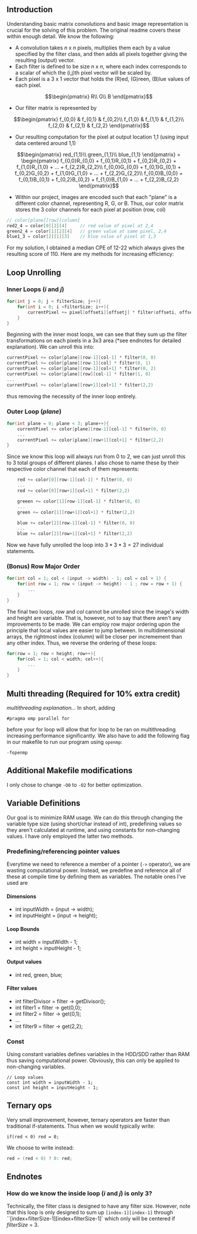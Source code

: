 ## Introduction

Understanding basic matrix convolutions and basic image representation is crucial for the solving of this problem. The original readme covers these within enough detail. We know the following:
 - A convolution takes *n* x *n* pixels, multiplies them each by a value specified by the filter class, and then adds all pixels together giving the resulting (output) vector.
 - Each filter is defined to be size *n* x *n*, where each index corresponds to a scalar of which the (i,j)th pixel vector will be scaled by.
 - Each pixel is a 3 x 1 vector that holds the (R)ed, (G)reen, (B)lue values of each pixel.
```math
\begin{pmatrix}
R\\
G\\
B
\end{pmatrix}
```
 - Our filter matrix is represented by
```math
\begin{pmatrix}
f_{0,0} & f_{0,1} & f_{0,2}\\
f_{1,0} & f_{1,1} & f_{1,2}\\
f_{2,0} & f_{2,1} & f_{2,2}
\end{pmatrix}
```
 - Our resulting computation for the pixel at output location 1,1 (using input data centered around 1,1)
 ```math
\begin{pmatrix}
red_{1,1}\\
green_{1,1}\\
blue_{1,1}
\end{pmatrix}
=
\begin{pmatrix}
f_{0,0}R_{0,0} + f_{0,1}R_{0,1} + f_{0,2}R_{0,2} + f_{1,0}R_{1,0} + ... + f_{2,2}R_{2,2}\\
f_{0,0}G_{0,0} + f_{0,1}G_{0,1} + f_{0,2}G_{0,2} + f_{1,0}G_{1,0} + ... + f_{2,2}G_{2,2}\\
f_{0,0}B_{0,0} + f_{0,1}B_{0,1} + f_{0,2}B_{0,2} + f_{1,0}B_{1,0} + ... + f_{2,2}B_{2,2}
\end{pmatrix}
```
 - Within our project, images are encoded such that each "plane" is a different color channel, representing R, G, or B. Thus, our color matrix stores the 3 color channels for each pixel at position (row, col)
 ```c++
// color[plane][row][column]
red2_4 = color[0][2][4]     // red value of pixel at 2,4
green2_4 = color[1][2][4]   // green value at same pixel, 2,4
blue1_3 = color[2][1][3]    // blue value of pixel at 1,3
 ```
For my solution, I obtained a median CPE of 12-22 which always gives the resulting score of 110. Here are my methods for increasing efficiency:

## Loop Unrolling

### Inner Loops (*i* and *j*)
```c++
for(int j = 0; j < filterSize; j++){
    for(int i = 0; i <filterSize; i++){
        currentPixel += pixel[offseti][offsetj] * filter(offseti, offsetj);
    }
}
```
Beginning with the inner most loops, we can see that they sum up the filter transformations on each pixels in a 3x3 area (*see endnotes for detailed explanation). We can unroll this into:
```c++
currentPixel += color[plane][row-1][col-1] * filter(0, 0)
currentPixel += color[plane][row-1][col] * filter(0, 1)
currentPixel += color[plane][row-1][col+1] * filter(0, 2)
currentPixel += color[plane][row][col-1] * filter(1, 0)
...
currentPixel += color[plane][row+1][col+1] * filter(2,2)
```
thus removing the necessity of the inner loop entirely.

### Outer Loop (*plane*)
```c++
for(int plane = 0; plane < 3; plane++){
    currentPixel += color[plane][row-1][col-1] * filter(0, 0)
    ...
    currentPixel += color[plane][row+1][col+1] * filter(2,2)
}
```
Since we know this loop will always run from 0 to 2, we can just unroll this to 3 total groups of different planes. I also chose to name these by their respective color channel that each of them represents:
```c++
    red += color[0][row-1][col-1] * filter(0, 0)
    ...
    red += color[0][row+1][col+1] * filter(2,2)

    greeen += color[1][row-1][col-1] * filter(0, 0)
    ...
    green += color[1][row+1][col+1] * filter(2,2)

    blue += color[2][row-1][col-1] * filter(0, 0)
    ...
    blue += color[2][row+1][col+1] * filter(2,2)
```
Now we have fully unrolled the loop into $3 * 3 * 3 = 27$ individual statements.

### (Bonus) Row Major Order
```c++
for(int col = 1; col < (input -> width) - 1; col = col + 1) {
    for(int row = 1; row < (input -> height) - 1 ; row = row + 1) {
        ...
    }
}
```
The final two loops, *row* and *col* cannot be unrolled since the image's width and height are variable. That is, however, not to say that there aren't any improvements to be made. We can employ row major ordering upon the principle that local values are easier to jump between. In multidimensional arrays, the rightmost index (column) will be closer per incremement than any other index. Thus, we reverse the ordering of these loops:
```c++
for(row = 1; row < height; row++){
    for(col = 1; col < width; col++){
        ...
    }
}
```

## Multi threading (Required for 10% extra credit)
*multithreading explanation...* In short, adding
```
#pragma omp parallel for
```
before your for loop will allow that for loop to be ran on multithreading increasing performance significantly. We also have to add the following flag in our makefile to run our program using `openmp`:
```
-fopenmp
```

## Additional Makefile modifications

I only chose to change `-O0` to `-O2` for better optimization.

## Variable Definitions

Our goal is to minimize RAM usage. We can do this through changing the variable type size (using short/char instead of int), predefining values so they aren't calculated at runtime, and using constants for non-changing values. I have only employed the latter two methods.

### Predefining/referencing pointer values

Everytime we need to reference a member of a pointer (`->` operator), we are wasting computational power. Instead, we predefine and reference all of these at compile time by defining them as variables. The notable ones I've used are

#### Dimensions
 - int inputWidth = (input -> width);
 - int inputHeight = (input -> height);

#### Loop Bounds
 - int width = inputWidth - 1;
 - int height = inputHeight - 1;

#### Output values
 - int red, green, blue;

#### Filter values
 - int filterDivisor = filter -> getDivisor();
 - int filter1 = filter -> get(0,0);
 - int filter2 = filter -> get(0,1);
 - ...
 - int filter9 = filter -> get(2,2);

### Const

Using constant variables defines variables in the HDD/SDD rather than RAM thus saving computational power. Obviously, this can only be applied to non-changing variables.
```
// Loop values
const int width = inputWidth - 1;
const int height = inputHeight - 1;
```

## Ternary ops

Very small improvement, however, ternary operators are faster than traditional if-statements. Thus when we would typically write:
```
if(red < 0) red = 0;
```
We choose to write instead:
```c++
red = (red < 0) ? 0: red;
```

## Endnotes

### How do we know the inside loop (*i* and *j*) is only 3?

Technically, the filter class is designed to have any filter size. However, note that this loop is only designed to sum up `[index-1][index-1]` through ``[index+filterSize-1][index+filterSize-1]` which only will be centered if *filterSize* = 3. 
